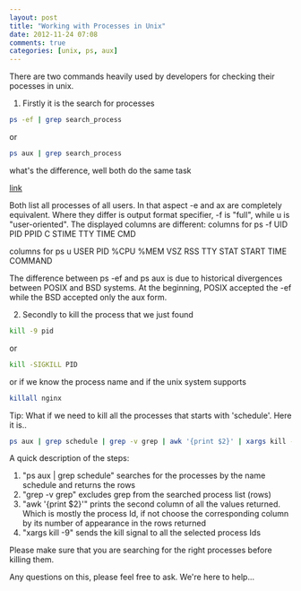 ```yaml
---
layout: post
title: "Working with Processes in Unix"
date: 2012-11-24 07:08
comments: true
categories: [unix, ps, aux]
---
```


There are two commands heavily used by developers for checking their pocesses
in unix.

1. Firstly it is the search for processes

```sh
ps -ef | grep search_process
```

or

```sh
ps aux | grep search_process
```

what's the difference, well both do the same task

[link](http://askubuntu.com/questions/129962/ps-ef-vs-ps-aux)

Both list all processes of all users. In that aspect -e and ax are completely equivalent.
Where they differ is output format specifier, -f is "full", while u is "user-oriented". The displayed columns are different:
columns for ps -f
UID PID PPID C STIME TTY TIME CMD

columns for ps u
USER PID %CPU %MEM VSZ RSS TTY STAT START TIME COMMAND


The difference between ps -ef and ps aux is due to historical divergences between POSIX and BSD systems. 
At the beginning, POSIX accepted the -ef while the BSD accepted only the aux form.

2. Secondly to kill the process that we just found

```sh
kill -9 pid
```

or

```sh
kill -SIGKILL PID
```

or if we know the process name and if the unix system supports

```sh
killall nginx
```

Tip: What if we need to kill all the processes that starts with 'schedule'.
Here it is.. 

```sh
ps aux | grep schedule | grep -v grep | awk '{print $2}' | xargs kill -9
```

A quick description of the steps:

1. "ps aux | grep schedule" searches for the processes by the name schedule and
   returns the rows
2. "grep -v grep" excludes grep from the searched process list (rows)
3. "awk '{print $2}'" prints the second column of all the values returned.
   Which is mostly the process Id, if not choose the corresponding column by
   its number of appearance in the rows returned
4. "xargs kill -9" sends the kill signal to all the selected process Ids

Please make sure that you are searching for the right processes before killing them.


Any questions on this, please feel free to ask. We're here to help...
